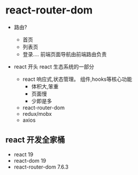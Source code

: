# react-router-dom

- 路由?
  
    - 首页
    - 列表页
    - 登录....
    前端页面导航由前端路由负责
- react 开头
  react 生态系统的一部分
  - react 
    响应式,状态管理。 组件,hooks等核心功能
    - 体积大,笨重 
    - 页面慢  
    - 少即是多  
  - react-router-dom
  - redux/mobx 
  - axios 
## react 开发全家桶
- react 19 
- react-dom 19
- react-router-dom  7.6.3
